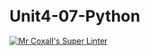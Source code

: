 # Unit4-07-Python
[![Mr Coxall's Super Linter](https://github.com/ICS3U-Programming-Kent-Gatera/Unit4-07-Python/workflows/Mr%20Coxall's%20Super%20Linter/badge.svg)](https://github.com/ICS3U-Programming-Kent-Gatera/Unit4-07-Python/actions/)
